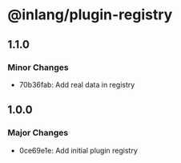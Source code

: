 # @inlang/plugin-registry

## 1.1.0

### Minor Changes

- 70b36fab: Add real data in registry

## 1.0.0

### Major Changes

- 0ce69e1e: Add initial plugin registry

